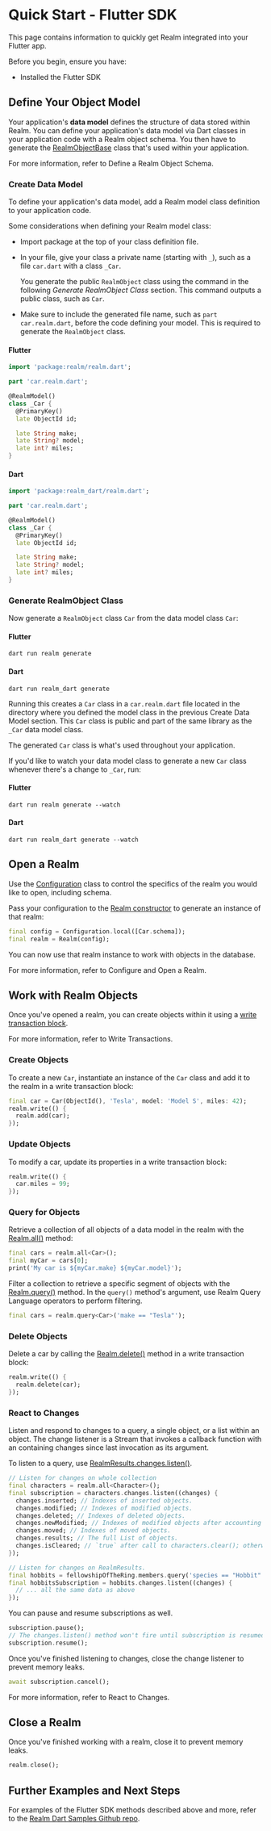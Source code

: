 # Quick Start - Flutter SDK
This page contains information to quickly get Realm integrated into your Flutter app.

Before you begin, ensure you have:

- Installed the Flutter SDK

## Define Your Object Model
Your application's **data model** defines the structure of data stored within Realm.
You can define your application's data model via Dart classes in your
application code with a Realm object schema.
You then have to generate the
[RealmObjectBase](https://pub.dev/documentation/realm/latest/realm/RealmObjectBase-mixin.html)
class that's used within your application.

For more information, refer to Define a Realm Object Schema.

### Create Data Model
To define your application's data model, add a Realm model class
definition to your application code.

Some considerations when defining your Realm model class:

- Import package at the top of your class definition file.
- In your file, give your class a private name (starting with `_`),
such as a file `car.dart` with a class `_Car`.

  You generate the public `RealmObject` class using the command in the following
*Generate RealmObject Class* section. This command
outputs a public class, such as `Car`.
- Make sure to include the generated file name, such as `part car.realm.dart`,
before the code defining your model.
This is required to generate the `RealmObject` class.

#### Flutter
```dart
import 'package:realm/realm.dart';

part 'car.realm.dart';

@RealmModel()
class _Car {
  @PrimaryKey()
  late ObjectId id;

  late String make;
  late String? model;
  late int? miles;
}
```

#### Dart
```dart
import 'package:realm_dart/realm.dart';

part 'car.realm.dart';

@RealmModel()
class _Car {
  @PrimaryKey()
  late ObjectId id;

  late String make;
  late String? model;
  late int? miles;
}
```

### Generate RealmObject Class
Now generate a `RealmObject` class `Car` from the data model class `Car`:

#### Flutter
```shell
dart run realm generate
```

#### Dart
```shell
dart run realm_dart generate
```

Running this creates a `Car` class in a `car.realm.dart` file located in the directory
where you defined the model class in the previous Create Data Model section.
This `Car` class is public and part of the same library as the `_Car` data model class.

The generated `Car` class is what's used throughout your application.

If you'd like to watch your data model class to generate a new `Car` class whenever
there's a change to `_Car`, run:

#### Flutter
```shell
dart run realm generate --watch
```

#### Dart
```shell
dart run realm_dart generate --watch
```

## Open a Realm
Use the
[Configuration](https://pub.dev/documentation/realm/latest/realm/Configuration-class.html)
class to control the specifics of the realm you would like to open, including schema.

Pass your configuration to the
[Realm constructor](https://pub.dev/documentation/realm/latest/realm/Realm-class.html)
to generate an instance of that realm:

```dart
final config = Configuration.local([Car.schema]);
final realm = Realm(config);
```

You can now use that realm instance to work with objects in the database.

For more information, refer to Configure and Open a Realm.

## Work with Realm Objects
Once you've opened a realm, you can create objects within it using a
[write transaction block](https://pub.dev/documentation/realm/latest/realm/Realm/write.html).

For more information, refer to Write Transactions.

### Create Objects
To create a new `Car`, instantiate an instance of the
`Car` class and add it to the realm in a write transaction block:

```dart
final car = Car(ObjectId(), 'Tesla', model: 'Model S', miles: 42);
realm.write(() {
  realm.add(car);
});
```

### Update Objects
To modify a car, update its properties in a write transaction block:

```dart
realm.write(() {
  car.miles = 99;
});
```

### Query for Objects
Retrieve a collection of all objects of a data model in the realm with the
[Realm.all()](https://pub.dev/documentation/realm/latest/realm/Realm/all.html)
method:

```dart
final cars = realm.all<Car>();
final myCar = cars[0];
print('My car is ${myCar.make} ${myCar.model}');
```

Filter a collection to retrieve a specific segment
of objects with the [Realm.query()](https://pub.dev/documentation/realm/latest/realm/Realm/query.html) method.
In the `query()` method's argument,
use Realm Query Language operators to perform filtering.

```dart
final cars = realm.query<Car>('make == "Tesla"');
```

### Delete Objects
Delete a car by calling the [Realm.delete()](https://pub.dev/documentation/realm/latest/realm/Realm/delete.html)
method in a write transaction block:

```dart
realm.write(() {
  realm.delete(car);
});
```

### React to Changes
Listen and respond to changes to a query, a single object, or a list within an object.
The change listener is a Stream that invokes a callback function with an containing
changes since last invocation as its argument.

To listen to a query, use [RealmResults.changes.listen()](https://pub.dev/documentation/realm/latest/realm/RealmResultsChanges-class.html).

```dart
// Listen for changes on whole collection
final characters = realm.all<Character>();
final subscription = characters.changes.listen((changes) {
  changes.inserted; // Indexes of inserted objects.
  changes.modified; // Indexes of modified objects.
  changes.deleted; // Indexes of deleted objects.
  changes.newModified; // Indexes of modified objects after accounting for deletions & insertions.
  changes.moved; // Indexes of moved objects.
  changes.results; // The full List of objects.
  changes.isCleared; // `true` after call to characters.clear(); otherwise, `false`.
});

// Listen for changes on RealmResults.
final hobbits = fellowshipOfTheRing.members.query('species == "Hobbit"');
final hobbitsSubscription = hobbits.changes.listen((changes) {
  // ... all the same data as above
});
```

You can pause and resume subscriptions as well.

```dart
subscription.pause();
// The changes.listen() method won't fire until subscription is resumed.
subscription.resume();
```

Once you've finished listening to changes, close the change listener to prevent memory leaks.

```dart
await subscription.cancel();
```

For more information, refer to React to Changes.

## Close a Realm
Once you've finished working with a realm, close it to prevent memory leaks.

```dart
realm.close();
```

## Further Examples and Next Steps
For examples of the Flutter SDK methods described above and more,
refer to the [Realm Dart Samples Github repo](https://github.com/realm/realm-dart-samples).
